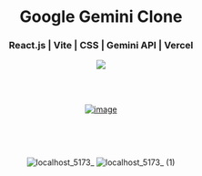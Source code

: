 <div align='center'>
  <h1>Google Gemini Clone</h1>
  <h3>React.js | Vite | CSS | Gemini API | Vercel </h3>
  <img src='https://img.shields.io/badge/fmfahath-white?logo=github&logoColor=black'/>
  
<br><br>

[![image](https://github.com/fmfahath/loginPage/assets/95971934/02c3c390-df06-41d4-940e-9c6c12bbcfa6)](https://foody-delivery-frontend.vercel.app/)

<br>

<div align='left'>
<p></p>
<p></p>
<p></p>
<p></p>
<p></p>
</div>

<br>

![localhost_5173_](https://github.com/user-attachments/assets/bdcc6997-3f36-4968-9dc3-1d676d4773f8)
![localhost_5173_ (1)](https://github.com/user-attachments/assets/488167ad-04a9-40c6-8122-9048a16e4754)



</div>
